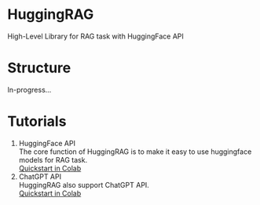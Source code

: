 # HuggingRAG
High-Level Library for RAG task with HuggingFace API

# Structure
In-progress...

# Tutorials
1. HuggingFace API  
The core function of HuggingRAG is to make it easy to use huggingface models for RAG task.  
[Quickstart in Colab](https://colab.research.google.com/drive/1B56CaYywB1FZUp2a566i8bOyoLvvPnd8?usp=sharing)
2. ChatGPT API  
HuggingRAG also support ChatGPT API.  
[Quickstart in Colab](https://colab.research.google.com/drive/1oZLkRW4YYqHPSXXM3XJWoXMeWhPyxIa2?usp=sharing)
